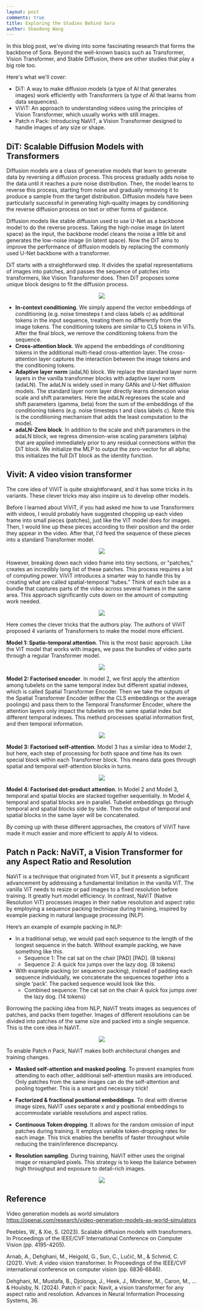 ```yaml
---
layout: post
comments: true
title: Exploring the Studies Behind Sora
author: Shaodong Wang
---
```


In this blog post, we're diving into some fascinating research that forms the backbone of Sora. Beyond the well-known basics such as Transformer, Vision Transformer, and Stable Diffusion, there are other studies that play a big role too.

Here's what we'll cover:

-	DiT: A way to make diffusion models (a type of AI that generates images) work efficiently with Transformers (a type of AI that learns from data sequences).
-	ViViT: An approach to understanding videos using the principles of Vision Transformer, which usually works with still images.
-	Patch n Pack: Introducing NaViT, a Vision Transformer designed to handle images of any size or shape.

## DiT: Scalable Diffusion Models with Transformers
Diffusion models are a class of generative models that learn to generate data by reversing a diffusion process. This process gradually adds noise to the data until it reaches a pure noise distribution. Then, the model learns to reverse this process, starting from noise and gradually removing it to produce a sample from the target distribution. Diffusion models have been particularly successful in generating high-quality images by conditioning the reverse diffusion process on text or other forms of guidance.

Diffusion models like stable diffusion used to use U-Net as a backbone model to do the reverse process. Taking the high-noise image (in latent space) as the input, the backbone model cleans the noise a little bit and generates the low-noise image (in latent space). Now the DiT aims to improve the performance of diffusion models by replacing the commonly used U-Net backbone with a transformer.

DiT starts with a straightforward step. It divides the spatial representations of images into patches, and passes the sequence of patches into transformers, like Vision Transformer does. Then DiT proposes some unique block designs to fit the diffusion process. 

<div style="text-align: center">
  <img src="{{ site.url }}{{ site.baseurl }}/assets/images/studies_behind_sora/DiT.png">
  <figcaption><em></em></figcaption>
</div>

-	**In-context conditioning**. We simply append the vector embeddings of conditioning (e.g. noise timesteps t and class labels c) as additional tokens in the input sequence, treating them no differently from the image tokens. The conditioning tokens are similar to CLS tokens in ViTs. After the final block, we remove the conditioning tokens from the sequence. 
-	**Cross-attention block**. We append the embeddings of conditioning tokens in the additional multi-head cross-attention layer. The cross-attention layer captures the interaction between the image tokens and the conditioning tokens. 
-	**Adaptive layer norm** (adaLN) block. We replace the standard layer norm layers in the vanilla transformer blocks with adaptive layer norm (adaLN). The adaLN is widely used in many GANs and U-Net diffusion models. The standard layer norm layer directly learns dimension wise scale and shift parameters. Here the adaLN regresses the scale and shift parameters (gamma, beta) from the sum of the embeddings of the conditioning tokens (e.g. noise timesteps t and class labels c). Note this is the conditioning mechanism that adds the least computation to the model. 
-	**adaLN-Zero block**. In addition to the scale and shift parameters in the adaLN block, we regress dimension-wise scaling parameters (alpha) that are applied immediately prior to any residual connections within the DiT block. We initialize the MLP to output the zero-vector for all alpha; this initializes the full DiT block as the identity function.

## Vivit: A video vision transformer
The core idea of ViViT is quite straightforward, and it has some tricks in its variants. These clever tricks may also inspire us to develop other models.

Before I learned about ViViT, if you had asked me how to use Transformers with videos, I would probably have suggested chopping up each video frame into small pieces (patches), just like the ViT model does for images. Then, I would line up these pieces according to their position and the order they appear in the video. After that, I'd feed the sequence of these pieces into a standard Transformer model.

<div style="text-align: center">
  <img src="{{ site.url }}{{ site.baseurl }}/assets/images/studies_behind_sora/ViViT1.png">
  <figcaption><em></em></figcaption>
</div>

However, breaking down each video frame into tiny sections, or "patches," creates an incredibly long list of these patches. This process requires a lot of computing power. ViViT introduces a smarter way to handle this by creating what are called spatial-temporal “tubes.” Think of each tube as a bundle that captures parts of the video across several frames in the same area. This approach significantly cuts down on the amount of computing work needed.

<div style="text-align: center">
  <img src="{{ site.url }}{{ site.baseurl }}/assets/images/studies_behind_sora/ViViT2.png">
  <figcaption><em></em></figcaption>
</div>

Here comes the clever tricks that the authors play. The authors of ViViT proposed 4 variants of Transformers to make the model more efficient. 

**Model 1: Spatio-temporal attention**. This is the most basic approach. Like the ViT model that works with images, we pass the bundles of video parts through a regular Transformer model.

<div style="text-align: center">
  <img src="{{ site.url }}{{ site.baseurl }}/assets/images/studies_behind_sora/ViViT3.png">
  <figcaption><em></em></figcaption>
</div>

**Model 2: Factorised encoder**. In model 2, we first apply the attention among tubelets on the same temporal index but different spatial indexes, which is called Spatial Transformer Encoder. Then we take the outputs of the Spatial Transformer Encoder (either the CLS embeddings or the average poolings) and pass them to the Temporal Transformer Encoder, where the attention layers only impact the tubelets on the same spatial index but different temporal indexes. This method processes spatial information first, and then temporal information.

<div style="text-align: center">
  <img src="{{ site.url }}{{ site.baseurl }}/assets/images/studies_behind_sora/ViViT4.png">
  <figcaption><em></em></figcaption>
</div>

**Model 3: Factorised self-attention**. Model 3 has a similar idea to Model 2, but here, each step of processing for both space and time has its own special block within each Transformer block. This means data goes through spatial and temporal self-attention blocks in turns. 

<div style="text-align: center">
  <img src="{{ site.url }}{{ site.baseurl }}/assets/images/studies_behind_sora/ViViT5.png">
  <figcaption><em></em></figcaption>
</div>

**Model 4: Factorised dot-product attention**. In Model 2 and Model 3, temporal and spatial blocks are stacked together sequentially. In Model 4, temporal and spatial blocks are in parallel. Tubelet embeddings go through temporal and spatial blocks side by side. Then the output of temporal and spatial blocks in the same layer will be concatenated.

By coming up with these different approaches, the creators of ViViT have made it much easier and more efficient to apply AI to videos.

## Patch n Pack: NaViT, a Vision Transformer for any Aspect Ratio and Resolution
NaViT is a technique that originated from ViT, but it presents a significant advancement by addressing a fundamental limitation in the vanilla ViT. The vanilla ViT needs to resize or pad images to a fixed resolution before training. It greatly hurt model efficiency. In contrast, NaViT (Native Resolution ViT) processes images in their native resolution and aspect ratio by employing a sequence packing technique during training, inspired by example packing in natural language processing (NLP).

Here’s an example of example packing in NLP:

-	In a traditional setup, we would pad each sequence to the length of the longest sequence in the batch. Without example packing, we have something like this. 
    - Sequence 1: The cat sat on the chair [PAD] [PAD]. (8 tokens)
    - Sequence 2: A quick fox jumps over the lazy dog. (8 tokens)
-	With example packing (or sequence packing), instead of padding each sequence individually, we concatenate the sequences together into a single ‘pack’. The packed sequence would look like this.
    - Combined sequence: The cat sat on the chair A quick fox jumps over the lazy dog. (14 tokens)

Borrowing the packing idea from NLP, NaViT treats images as sequences of patches, and packs them together. Images of different resolutions can be divided into patches of the same size and packed into a single sequence. This is the core idea in NaViT. 

<div style="text-align: center">
  <img src="{{ site.url }}{{ site.baseurl }}/assets/images/studies_behind_sora/NaViT1.png">
  <figcaption><em></em></figcaption>
</div>

To enable Patch n Pack, NaViT makes both architectural changes and training changes. 

- **Masked self-attention and masked pooling**. To prevent examples from attending to each other, additional self-attention masks are introduced. Only patches from the same images can do the self-attention and pooling together. This is a smart and necessary trick!

- **Factorized & fractional positional embeddings**. To deal with diverse image sizes, NaViT uses separate x and y positional embeddings to accommodate variable resolutions and aspect ratios. 

- **Continuous Token dropping**. It allows for the random omission of input patches during training. It employs variable token-dropping rates for each image. This trick enables the benefits of faster throughput while reducing the train/inference discrepancy.

- **Resolution sampling**. During training, NaViT either uses the original image or resampled pixels. This strategy is to keep the balance between high throughput and exposure to detail-rich images. 

<div style="text-align: center">
  <img src="{{ site.url }}{{ site.baseurl }}/assets/images/studies_behind_sora/NaViT2.png">
  <figcaption><em></em></figcaption>
</div>

## Reference
Video generation models as world simulators https://openai.com/research/video-generation-models-as-world-simulators

Peebles, W., & Xie, S. (2023). Scalable diffusion models with transformers. In Proceedings of the IEEE/CVF International Conference on Computer Vision (pp. 4195-4205).

Arnab, A., Dehghani, M., Heigold, G., Sun, C., Lučić, M., & Schmid, C. (2021). Vivit: A video vision transformer. In Proceedings of the IEEE/CVF international conference on computer vision (pp. 6836-6846).

Dehghani, M., Mustafa, B., Djolonga, J., Heek, J., Minderer, M., Caron, M., ... & Houlsby, N. (2024). Patch n' pack: Navit, a vision transformer for any aspect ratio and resolution. Advances in Neural Information Processing Systems, 36.




